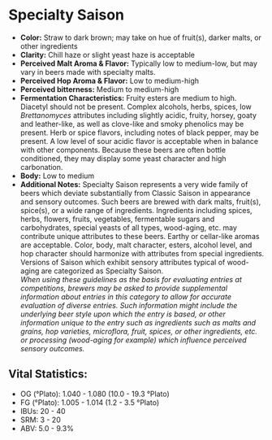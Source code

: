 # Specialty Saison

- **Color:** Straw to dark brown; may take on hue of fruit(s), darker malts, or other ingredients
- **Clarity:** Chill haze or slight yeast haze is acceptable
- **Perceived Malt Aroma & Flavor:** Typically low to medium-low, but may vary in beers made with specialty malts.
- **Perceived Hop Aroma & Flavor:** Low to medium-high
- **Perceived bitterness:** Medium to medium-high
- **Fermentation Characteristics:** Fruity esters are medium to high. Diacetyl should not be present. Complex alcohols, herbs, spices, low _Brettanomyces_ attributes including slightly acidic, fruity, horsey, goaty and leather-like, as well as clove-like and smoky phenolics may be present. Herb or spice flavors, including notes of black pepper, may be present. A low level of sour acidic flavor is acceptable when in balance with other components. Because these beers are often bottle conditioned, they may display some yeast character and high carbonation.
- **Body:** Low to medium
- **Additional Notes:** Specialty Saison represents a very wide family of beers which deviate substantially from Classic Saison in appearance and sensory outcomes. Such beers are brewed with dark malts, fruit(s), spice(s), or a wide range of ingredients. Ingredients including spices, herbs, flowers, fruits, vegetables, fermentable sugars and carbohydrates, special yeasts of all types, wood-aging, etc. may contribute unique attributes to these beers. Earthy or cellar-like aromas are acceptable. Color, body, malt character, esters, alcohol level, and hop character should harmonize with attributes from special ingredients. Versions of Saison which exhibit sensory attributes typical of wood-aging are categorized as Specialty Saison.<br/>
_When using these guidelines as the basis for evaluating entries at competitions, brewers may be asked to provide supplemental information about entries in this category to allow for accurate evaluation of diverse entries. Such information might include the underlying beer style upon which the entry is based, or other information unique to the entry such as ingredients such as malts and grains, hop varieties, microflora, fruit, spices, or other ingredients, etc. or processing (wood-aging for example) which influence perceived sensory outcomes._

## Vital Statistics:

- OG (°Plato): 1.040 - 1.080 (10.0 - 19.3 °Plato)
- FG (°Plato): 1.005 - 1.014 (1.2 - 3.5 °Plato) 
- IBUs: 20 - 40
- SRM: 3 - 20
- ABV: 5.0 - 9.3% 
